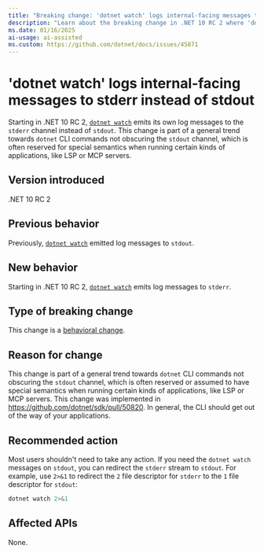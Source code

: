 ```yaml
---
title: "Breaking change: 'dotnet watch' logs internal-facing messages to stderr instead of stdout"
description: "Learn about the breaking change in .NET 10 RC 2 where 'dotnet watch' emits its log messages to stderr instead of stdout."
ms.date: 01/16/2025
ai-usage: ai-assisted
ms.custom: https://github.com/dotnet/docs/issues/45871
---
```

# 'dotnet watch' logs internal-facing messages to stderr instead of stdout

Starting in .NET 10 RC 2, [`dotnet watch`](../../../tools/dotnet-watch.md) emits its own log messages to the `stderr` channel instead of `stdout`. This change is part of a general trend towards `dotnet` CLI commands not obscuring the `stdout` channel, which is often reserved for special semantics when running certain kinds of applications, like LSP or MCP servers.

## Version introduced

.NET 10 RC 2

## Previous behavior

Previously, [`dotnet watch`](../../../tools/dotnet-watch.md) emitted log messages to `stdout`.

## New behavior

Starting in .NET 10 RC 2, [`dotnet watch`](../../../tools/dotnet-watch.md) emits log messages to `stderr`.

## Type of breaking change

This change is a [behavioral change](../../categories.md#behavioral-change).

## Reason for change

This change is part of a general trend towards `dotnet` CLI commands not obscuring the `stdout` channel, which is often reserved or assumed to have special semantics when running certain kinds of applications, like LSP or MCP servers. This change was implemented in <https://github.com/dotnet/sdk/pull/50820>. In general, the CLI should get out of the way of your applications.

## Recommended action

Most users shouldn't need to take any action. If you need the `dotnet watch` messages on `stdout`, you can redirect the `stderr` stream to `stdout`. For example, use `2>&1` to redirect the `2` file descriptor for `stderr` to the `1` file descriptor for `stdout`:

```bash
dotnet watch 2>&1
```

## Affected APIs

None.
